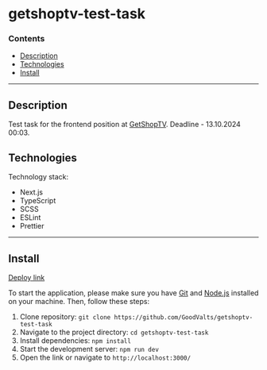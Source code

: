# getshoptv-test-task

### Contents

- [Description](#description)
- [Technologies](#technologies)
- [Install](#install)

---

## Description

Test task for the frontend position at [GetShopTV](https://getshoptv.com/). Deadline - 13.10.2024 00:03.

## Technologies

Technology stack:

- Next.js
- TypeScript
- SCSS
- ESLint
- Prettier

---

## Install

[Deploy link](https://getshoptv-test-task.netlify.app/)

To start the application, please make sure you have [Git](https://git-scm.com) and [Node.js](https://nodejs.org) installed on your machine. Then, follow these steps:

1. Clone repository: `git clone https://github.com/GoodValts/getshoptv-test-task`
1. Navigate to the project directory: `cd getshoptv-test-task`
1. Install dependencies: `npm install`
1. Start the development server: `npm run dev`
1. Open the link or navigate to `http://localhost:3000/`
